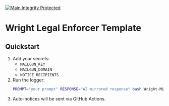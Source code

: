 [![Main Integrity Protected](https://img.shields.io/badge/Main--Branch-Integrity--Enforced-green?style=flat-square&logo=github)](https://github.com/emotionalinfrastructure/wright-legal-enforcer-template)
# Wright Legal Enforcer Template

## Quickstart
1. Add your secrets:
   - `MAILGUN_KEY`
   - `MAILGUN_DOMAIN`
   - `NOTICE_RECIPIENTS`
2. Run the logger:
   ```bash
   PROMPT="your prompt" RESPONSE="AI mirrored response" bash Wright-Mirror-Logger.sh
   ```
3. Auto-notices will be sent via GitHub Actions.
